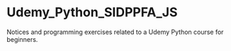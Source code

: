 # Udemy_Python_SIDPPFA_JS
Notices and programming exercises related to a Udemy Python course for beginners.
